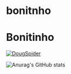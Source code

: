 # bonitnho


<h1> Bonitinho </h1>

[![DougSpider](https://img.shields.io/badge/TikTok-000000?style=for-the-badge&logo=tiktok&logoColor=white)](https://www.instagram.com/cosmica021/)


![Anurag's GitHub stats](https://github-readme-stats.vercel.app/api?username=dougspider1&show_icons=true&theme=radical)
